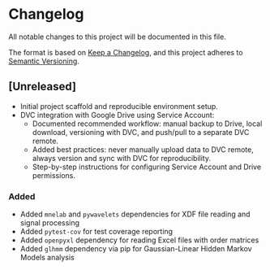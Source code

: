 # Changelog

All notable changes to this project will be documented in this file.

The format is based on [Keep a Changelog](https://keepachangelog.com/en/1.0.0/),
and this project adheres to [Semantic Versioning](https://semver.org/spec/v2.0.0.html).

## [Unreleased]

- Initial project scaffold and reproducible environment setup.
- DVC integration with Google Drive using Service Account:
  - Documented recommended workflow: manual backup to Drive, local download, versioning with DVC, and push/pull to a separate DVC remote.
  - Added best practices: never manually upload data to DVC remote, always version and sync with DVC for reproducibility.
  - Step-by-step instructions for configuring Service Account and Drive permissions.

### Added
- Added `mnelab` and `pywavelets` dependencies for XDF file reading and signal processing
- Added `pytest-cov` for test coverage reporting
- Added `openpyxl` dependency for reading Excel files with order matrices
- Added `glhmm` dependency via pip for Gaussian-Linear Hidden Markov Models analysis
